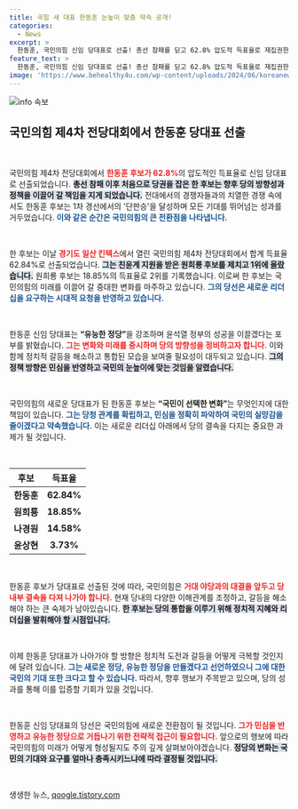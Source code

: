```yaml
---
title: 국힘 새 대표 한동훈 눈높이 맞춤 약속 공개!
categories:
  - News
excerpt: >
  한동훈, 국민의힘 신임 당대표로 선출! 총선 참패를 딛고 62.8% 압도적 득표율로 재집권한 그가 유능한 정당을 향한 새로운 비전을 제시하며 당 개혁에 나선다. 갈등 봉합과 원팀 구축이 최대 과제로 떠오른 가운데, 그의 앞길은 순탄할까?
feature_text: >
  한동훈, 국민의힘 신임 당대표로 선출! 총선 참패를 딛고 62.8% 압도적 득표율로 재집권한 그가 유능한 정당을 향한 새로운 비전을 제시하며 당 개혁에 나선다. 갈등 봉합과 원팀 구축이 최대 과제로 떠오른 가운데, 그의 앞길은 순탄할까?
image: 'https://www.behealthy4u.com/wp-content/uploads/2024/06/koreanews.jpg'
---
```


<p><img src="https://www.behealthy4u.com/wp-content/uploads/2024/06/koreanews.jpg" alt="info 속보" /></p>

<h2 data-ke-size="size26">국민의힘 제4차 전당대회에서 한동훈 당대표 선출</h2>

<p data-ke-size="size16">&nbsp;</p>

<p>국민의힘 제4차 전당대회에서 <b><span style="color: #ee2323;">한동훈 후보가 62.8%</span></b>의 압도적인 득표율로 신임 당대표로 선출되었습니다. <b><span style="background-color: #21538527;">총선 참패 이후 처음으로 당권을 잡은 한 후보는 향후 당의 방향성과 정책을 이끌어 갈 책임을 지게 되었습니다.</span></b> 전대에서의 경쟁자들과의 치열한 경쟁 속에서도 한동훈 후보는 1차 경선에서의 '단판승'을 달성하며 모든 기대를 뛰어넘는 성과를 거두었습니다. <b><span style="color: #1a5490;">이와 같은 순간은 국민의힘의 큰 전환점을 나타냅니다.</span></b></p>

<p data-ke-size="size16">&nbsp;</p>

<p>한 후보는 이날 <b><span style="color: #ee2323;">경기도 일산 킨텍스</span></b>에서 열린 국민의힘 제4차 전당대회에서 합계 득표율 62.84%로 선출되었습니다. <b><span style="background-color: #21538527;">그는 친윤계 지원을 받은 원희룡 후보를 제치고 1위에 올랐습니다.</span></b> 원희룡 후보는 18.85%의 득표율로 2위를 기록했습니다. 이로써 한 후보는 국민의힘의 미래를 이끌어 갈 중대한 변화를 마주하고 있습니다. <b><span style="color: #1a5490;">그의 당선은 새로운 리더십을 요구하는 시대적 요청을 반영하고 있습니다.</span></b></p>

<p data-ke-size="size16">&nbsp;</p>

<p>한동훈 신임 당대표는 <b>“유능한 정당”</b>을 강조하며 윤석열 정부의 성공을 이끌겠다는 포부를 밝혔습니다. <b><span style="color: #ee2323;">그는 변화와 미래를 중시하며 당의 방향성을 정비하고자 합니다.</span></b> 이와 함께 정치적 갈등을 해소하고 통합된 모습을 보여줄 필요성이 대두되고 있습니다. <b><span style="background-color: #21538527;">그의 정책 방향은 민심을 반영하고 국민의 눈높이에 맞는 것임을 알렸습니다.</span></b></p>

<p data-ke-size="size16">&nbsp;</p>

<p>국민의힘의 새로운 당대표가 된 한동훈 후보는 <b>“국민이 선택한 변화”</b>는 무엇인지에 대한 책임이 있습니다. <b><span style="color: #1a5490;">그는 당청 관계를 확립하고, 민심을 정확히 파악하여 국민의 실망감을 줄이겠다고 약속했습니다.</span></b> 이는 새로운 리더십 아래에서 당의 결속을 다지는 중요한 과제가 될 것입니다. </p>

<p data-ke-size="size16">&nbsp;</p>

<table style="width:100%; text-align: center;">
  <thead>
    <tr>
      <th><b>후보</b></th>
      <th><b>득표율</b></th>
    </tr>
  </thead>
  <tbody>
    <tr>
      <td><b>한동훈</b></td>
      <td style="text-align: center; height: 17px;"><b>62.84%</b></td>
    </tr>
    <tr>
      <td><b>원희룡</b></td>
      <td style="text-align: center; height: 17px;"><b>18.85%</b></td>
    </tr>
    <tr>
      <td><b>나경원</b></td>
      <td style="text-align: center; height: 17px;"><b>14.58%</b></td>
    </tr>
    <tr>
      <td><b>윤상현</b></td>
      <td style="text-align: center; height: 17px;"><b>3.73%</b></td>
    </tr>
  </tbody>
</table>

<p data-ke-size="size16">&nbsp;</p>

<p>한동훈 후보가 당대표로 선출된 것에 따라, 국민의힘은 <b><span style="color: #ee2323;">거대 야당과의 대결을 앞두고 당 내부 결속을 다져 나가야 합니다.</span></b> 현재 당내의 다양한 이해관계를 조정하고, 갈등을 해소해야 하는 큰 숙제가 남아있습니다. <b><span style="background-color: #21538527;">한 후보는 당의 통합을 이루기 위해 정치적 지혜와 리더십을 발휘해야 할 시점입니다.</span></b> </p>

<p data-ke-size="size16">&nbsp;</p>

<p>이제 한동훈 당대표가 나아가야 할 방향은 정치적 도전과 갈등을 어떻게 극복할 것인지에 달려 있습니다. <b><span style="color: #1a5490;">그는 새로운 정당, 유능한 정당을 만들겠다고 선언하였으니 그에 대한 국민의 기대 또한 크다고 할 수 있습니다.</span></b> 따라서, 향후 행보가 주목받고 있으며, 당의 성과를 통해 이를 입증할 기회가 있을 것입니다.</p>

<p data-ke-size="size16">&nbsp;</p>

<p>한동훈 신임 당대표의 당선은 국민의힘에 새로운 전환점이 될 것입니다. <b><span style="color: #ee2323;">그가 민심을 반영하고 유능한 정당으로 거듭나기 위한 전략적 접근이 필요합니다.</span></b> 앞으로의 행보에 따라 국민의힘의 미래가 어떻게 형성될지도 주의 깊게 살펴보아야겠습니다. <b><span style="background-color: #21538527;">정당의 변화는 국민의 기대와 요구를 얼마나 충족시키느냐에 따라 결정될 것입니다.</span></b> </p>

<p data-ke-size="size16">&nbsp;</p>
생생한 뉴스, <a href="https://qoogle.tistory.com" rel="dofollow">qoogle.tistory.com</a>



